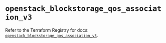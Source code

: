 # `openstack_blockstorage_qos_association_v3`

Refer to the Terraform Registry for docs: [`openstack_blockstorage_qos_association_v3`](https://registry.terraform.io/providers/terraform-provider-openstack/openstack/3.0.0/docs/resources/blockstorage_qos_association_v3).
